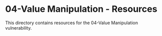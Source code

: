 # 04-Value Manipulation - Resources
This directory contains resources for the 04-Value Manipulation vulnerability.
